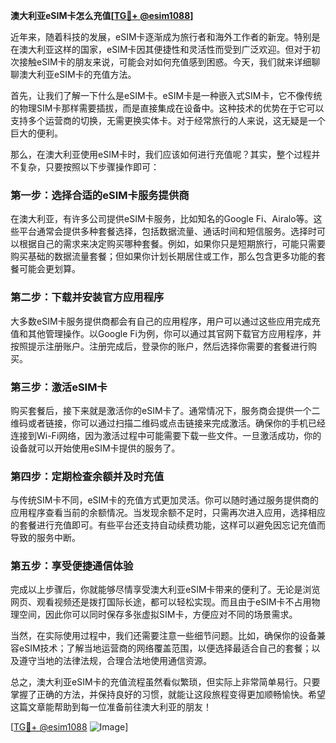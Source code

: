 **澳大利亚eSIM卡怎么充值[[TG💪+ @esim1088](https://t.me/s/esim1088)]**

近年来，随着科技的发展，eSIM卡逐渐成为旅行者和海外工作者的新宠。特别是在澳大利亚这样的国家，eSIM卡因其便捷性和灵活性而受到广泛欢迎。但对于初次接触eSIM卡的朋友来说，可能会对如何充值感到困惑。今天，我们就来详细聊聊澳大利亚eSIM卡的充值方法。

首先，让我们了解一下什么是eSIM卡。eSIM卡是一种嵌入式SIM卡，它不像传统的物理SIM卡那样需要插拔，而是直接集成在设备中。这种技术的优势在于它可以支持多个运营商的切换，无需更换实体卡。对于经常旅行的人来说，这无疑是一个巨大的便利。

那么，在澳大利亚使用eSIM卡时，我们应该如何进行充值呢？其实，整个过程并不复杂，只要按照以下步骤操作即可：

### **第一步：选择合适的eSIM卡服务提供商**
在澳大利亚，有许多公司提供eSIM卡服务，比如知名的Google Fi、Airalo等。这些平台通常会提供多种套餐选择，包括数据流量、通话时间和短信服务。选择时可以根据自己的需求来决定购买哪种套餐。例如，如果你只是短期旅行，可能只需要购买基础的数据流量套餐；但如果你计划长期居住或工作，那么包含更多功能的套餐可能会更划算。

### **第二步：下载并安装官方应用程序**
大多数eSIM卡服务提供商都会有自己的应用程序，用户可以通过这些应用完成充值和其他管理操作。以Google Fi为例，你可以通过其官网下载官方应用程序，并按照提示注册账户。注册完成后，登录你的账户，然后选择你需要的套餐进行购买。

### **第三步：激活eSIM卡**
购买套餐后，接下来就是激活你的eSIM卡了。通常情况下，服务商会提供一个二维码或者链接，你可以通过扫描二维码或点击链接来完成激活。确保你的手机已经连接到Wi-Fi网络，因为激活过程中可能需要下载一些文件。一旦激活成功，你的设备就可以开始使用eSIM卡提供的服务了。

### **第四步：定期检查余额并及时充值**
与传统SIM卡不同，eSIM卡的充值方式更加灵活。你可以随时通过服务提供商的应用程序查看当前的余额情况。当发现余额不足时，只需再次进入应用，选择相应的套餐进行充值即可。有些平台还支持自动续费功能，这样可以避免因忘记充值而导致的服务中断。

### **第五步：享受便捷通信体验**
完成以上步骤后，你就能够尽情享受澳大利亚eSIM卡带来的便利了。无论是浏览网页、观看视频还是拨打国际长途，都可以轻松实现。而且由于eSIM卡不占用物理空间，因此你可以同时保存多张虚拟SIM卡，方便应对不同的场景需求。

当然，在实际使用过程中，我们还需要注意一些细节问题。比如，确保你的设备兼容eSIM技术；了解当地运营商的网络覆盖范围，以便选择最适合自己的套餐；以及遵守当地的法律法规，合理合法地使用通信资源。

总之，澳大利亚eSIM卡的充值流程虽然看似繁琐，但实际上非常简单易行。只要掌握了正确的方法，并保持良好的习惯，就能让这段旅程变得更加顺畅愉快。希望这篇文章能帮助到每一位准备前往澳大利亚的朋友！

[[TG💪+ @esim1088](https://t.me/s/esim1088) ![Image](https://i.postimg.cc/4NQfJmqS/Snipaste-2025-05-13-00-14-12.png)]